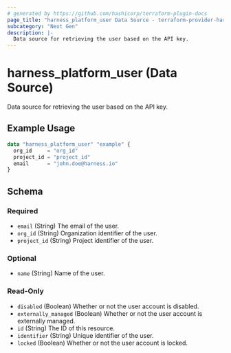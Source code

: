 ```yaml
---
# generated by https://github.com/hashicorp/terraform-plugin-docs
page_title: "harness_platform_user Data Source - terraform-provider-harness"
subcategory: "Next Gen"
description: |-
  Data source for retrieving the user based on the API key.
---
```


# harness_platform_user (Data Source)

Data source for retrieving the user based on the API key.

## Example Usage

```terraform
data "harness_platform_user" "example" {
  org_id     = "org_id"
  project_id = "project_id"
  email      = "john.doe@harness.io"
}
```

<!-- schema generated by tfplugindocs -->
## Schema

### Required

- `email` (String) The email of the user.
- `org_id` (String) Organization identifier of the user.
- `project_id` (String) Project identifier of the user.

### Optional

- `name` (String) Name of the user.

### Read-Only

- `disabled` (Boolean) Whether or not the user account is disabled.
- `externally_managed` (Boolean) Whether or not the user account is externally managed.
- `id` (String) The ID of this resource.
- `identifier` (String) Unique identifier of the user.
- `locked` (Boolean) Whether or not the user account is locked.


